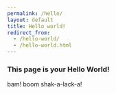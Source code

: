 ```yaml
---
permalink: /hello/
layout: default
title: Hello world!
redirect_from: 
  - /hello-world/
  - /hello-world.html
---
```

 
### This page is your Hello World!

bam! boom shak-a-lack-a!